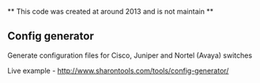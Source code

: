 ** This code was created at around 2013 and is not maintain **

## Config generator
Generate configuration files
for Cisco, Juniper and Nortel (Avaya) switches

Live example - http://www.sharontools.com/tools/config-generator/


